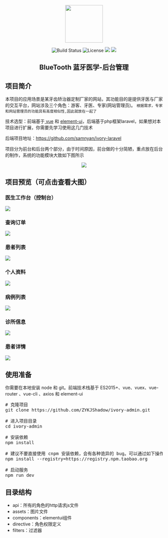 <p align="center">
<img src="https://schoolgezhi.cn/cdn/img/bluetooth.png" width=120 />
</p>

<p align="center">
<img src="https://camo.githubusercontent.com/b07168720c736b9a308a82f7ba5502f37e491779/68747470733a2f2f696d672e736869656c64732e696f2f636972636c6563692f70726f6a6563742f6769746875622f7675656a732f7675652f6465762e7376673f73616e6974697a653d74727565" alt="Build Status" data-canonical-src="https://img.shields.io/circleci/project/github/vuejs/vue/dev.svg?sanitize=true" style="max-width:100%;">
<img src="https://camo.githubusercontent.com/608dd8517bbaed6004fe246dbbf96f1cfdfd0a32/68747470733a2f2f696d672e736869656c64732e696f2f6e706d2f6c2f7675652e7376673f73616e6974697a653d74727565" alt="License" data-canonical-src="https://img.shields.io/npm/l/vue.svg?sanitize=true" style="max-width:100%;">
<img src="https://img.shields.io/badge/author-shadow%20%26%20samnyan-blue.svg" />
<img src="https://img.shields.io/badge/npm-v3.0.0-orange.svg" />
</p>

<h2 align="center">BlueTooth 蓝牙医学-后台管理</h2>

<h2>项目简介</h2>
<p>本项目的应用场景是某牙齿矫治器定制厂家的网站，其功能目的是提供牙医与厂家的交互平台，网站涉及三个角色：游客、牙医、专家(网站管理员)。
<code>根据需求，专家和网站管理员的功能具有高度相似性,因此就放在一起了</code>

</p>
<p>
技术选型：前端基于<a href="https://github.com/vuejs/vue"> vue</a> 和 <a href="https://github.com/ElemeFE/element">element-ui</a>，后端基于php框架laravel，如果想对本项目进行扩展，你需要先学习使用这几门技术
</p>
<p>
后端项目地址：<a href="https://github.com/samnyan/ivory-laravel">https://github.com/samnyan/ivory-laravel</a>
</p>
<p>
项目分为前台和后台两个部分，由于时间原因，前台做的十分简陋，重点放在后台的制作，系统的功能模块大致如下图所示
</p>

<p align="center">
<img src="https://schoolgezhi.cn/cdn/img/BlueToothFunction.png"/>
</p>

<h2>项目预览（可点击查看大图）</h2>
<h3>医生工作台（控制台）</h3>
<p>
  <img src="https://schoolgezhi.cn/cdn/img/dashboard-doctor.jpg"/>
</p>
<h3>查询订单</h3>
<p>
  <img src="https://schoolgezhi.cn/cdn/img/order-table.jpg"/>
</p>
<h3>患者列表</h3>
<p>
  <img src="https://schoolgezhi.cn/cdn/img/patient-doctor.jpg"/>
</p>

<h3>个人资料</h3>
<p>
  <img src="https://schoolgezhi.cn/cdn/img/user-detail.jpg"/>
</p>

<h3>病例列表</h3>
<p>
  <img src="https://schoolgezhi.cn/cdn/img/cases-doctor.jpg" />
</p>

<h3>诊所信息</h3>
<p>
  <img src="https://schoolgezhi.cn/cdn/img/clinic-detail.jpg" />
</p>

<h3>患者详情</h3>
<p>
  <img src="https://schoolgezhi.cn/cdn/img/patient-detail.jpg" />
</p>

<h2>使用准备</h2>
<p>

你需要在本地安装 node 和 git。前端技术栈基于 ES2015+、vue、vuex、vue-router 、vue-cli 、axios 和 element-ui
<pre><span class="pl-c"><span class="pl-c">#</span> 克隆项目</span>
git clone https://github.com/ZYKJShadow/ivory-admin.git

<span class="pl-c"><span class="pl-c">#</span> 进入项目目录</span>
<span class="pl-c1">cd</span> ivory-admin

<span class="pl-c"><span class="pl-c">#</span> 安装依赖</span>
npm install

<span class="pl-c"><span class="pl-c">#</span> 建议不要直接使用 cnpm 安装依赖，会有各种诡异的 bug。可以通过如下操作解决 npm 下载速度慢的问题</span>
npm install --registry=https://registry.npm.taobao.org

<span class="pl-c"><span class="pl-c">#</span> 启动服务</span>
npm run dev</pre>
</p>

<h2>目录结构</h2>
<p>
  <ul>
    <li>api：所有的角色的http请求js文件</li>
    <li>assets：图片文件</li>
     <li>components：elementui组件</li>
    <li>directive：角色权限定义</li>
     <li>filters：过滤器</li>
    </ul>
  
</p>
